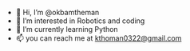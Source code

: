 - 👋 Hi, I’m @okbamtheman
- 👀 I’m interested in Robotics and coding
- 🌱 I’m currently learning Python
- 📫 you can reach me at kthoman0322@gmail.com

<!---
okbamtheman/okbamtheman is a ✨ special ✨ repository because its `README.md` (this file) appears on your GitHub profile.
You can click the Preview link to take a look at your changes.
--->
